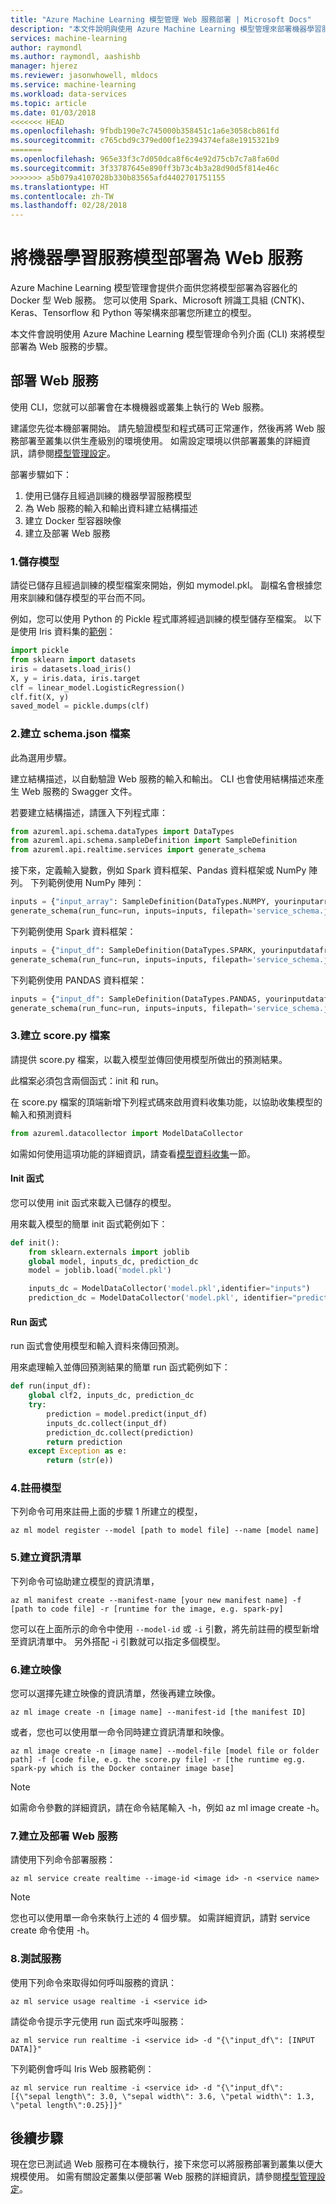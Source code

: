 ```yaml
---
title: "Azure Machine Learning 模型管理 Web 服務部署 | Microsoft Docs"
description: "本文件說明與使用 Azure Machine Learning 模型管理來部署機器學習服務模型有關的步驟。"
services: machine-learning
author: raymondl
ms.author: raymondl, aashishb
manager: hjerez
ms.reviewer: jasonwhowell, mldocs
ms.service: machine-learning
ms.workload: data-services
ms.topic: article
ms.date: 01/03/2018
<<<<<<< HEAD
ms.openlocfilehash: 9fbdb190e7c745000b358451c1a6e3058cb861fd
ms.sourcegitcommit: c765cbd9c379ed00f1e2394374efa8e1915321b9
=======
ms.openlocfilehash: 965e33f3c7d050dca8f6c4e92d75cb7c7a8fa60d
ms.sourcegitcommit: 3f33787645e890ff3b73c4b3a28d90d5f814e46c
>>>>>>> a5b079a4107028b330b83565afd4402701751155
ms.translationtype: HT
ms.contentlocale: zh-TW
ms.lasthandoff: 02/28/2018
---
```

# <a name="deploying-a-machine-learning-model-as-a-web-service"></a>將機器學習服務模型部署為 Web 服務

Azure Machine Learning 模型管理會提供介面供您將模型部署為容器化的 Docker 型 Web 服務。 您可以使用 Spark、Microsoft 辨識工具組 (CNTK)、Keras、Tensorflow 和 Python 等架構來部署您所建立的模型。 

本文件會說明使用 Azure Machine Learning 模型管理命令列介面 (CLI) 來將模型部署為 Web 服務的步驟。

## <a name="deploying-web-services"></a>部署 Web 服務
使用 CLI，您就可以部署會在本機機器或叢集上執行的 Web 服務。

建議您先從本機部署開始。 請先驗證模型和程式碼可正常運作，然後再將 Web 服務部署至叢集以供生產級別的環境使用。 如需設定環境以供部署叢集的詳細資訊，請參閱[模型管理設定](deployment-setup-configuration.md)。 

部署步驟如下：
1. 使用已儲存且經過訓練的機器學習服務模型
2. 為 Web 服務的輸入和輸出資料建立結構描述
3. 建立 Docker 型容器映像
4. 建立及部署 Web 服務

### <a name="1-save-your-model"></a>1.儲存模型
請從已儲存且經過訓練的模型檔案來開始，例如 mymodel.pkl。 副檔名會根據您用來訓練和儲存模型的平台而不同。 

例如，您可以使用 Python 的 Pickle 程式庫將經過訓練的模型儲存至檔案。 以下是使用 Iris 資料集的[範例](http://scikit-learn.org/stable/modules/model_persistence.html)：

```python
import pickle
from sklearn import datasets
iris = datasets.load_iris()
X, y = iris.data, iris.target
clf = linear_model.LogisticRegression()
clf.fit(X, y)  
saved_model = pickle.dumps(clf)
```

### <a name="2-create-a-schemajson-file"></a>2.建立 schema.json 檔案
此為選用步驟。 

建立結構描述，以自動驗證 Web 服務的輸入和輸出。 CLI 也會使用結構描述來產生 Web 服務的 Swagger 文件。

若要建立結構描述，請匯入下列程式庫：

```python
from azureml.api.schema.dataTypes import DataTypes
from azureml.api.schema.sampleDefinition import SampleDefinition
from azureml.api.realtime.services import generate_schema
```
接下來，定義輸入變數，例如 Spark 資料框架、Pandas 資料框架或 NumPy 陣列。 下列範例使用 NumPy 陣列：

```python
inputs = {"input_array": SampleDefinition(DataTypes.NUMPY, yourinputarray)}
generate_schema(run_func=run, inputs=inputs, filepath='service_schema.json')
```
下列範例使用 Spark 資料框架：

```python
inputs = {"input_df": SampleDefinition(DataTypes.SPARK, yourinputdataframe)}
generate_schema(run_func=run, inputs=inputs, filepath='service_schema.json')
```

下列範例使用 PANDAS 資料框架：

```python
inputs = {"input_df": SampleDefinition(DataTypes.PANDAS, yourinputdataframe)}
generate_schema(run_func=run, inputs=inputs, filepath='service_schema.json')
```

### <a name="3-create-a-scorepy-file"></a>3.建立 score.py 檔案
請提供 score.py 檔案，以載入模型並傳回使用模型所做出的預測結果。

此檔案必須包含兩個函式：init 和 run。

在 score.py 檔案的頂端新增下列程式碼來啟用資料收集功能，以協助收集模型的輸入和預測資料

```python
from azureml.datacollector import ModelDataCollector
```

如需如何使用這項功能的詳細資訊，請查看[模型資料收集](how-to-use-model-data-collection.md)一節。

#### <a name="init-function"></a>Init 函式
您可以使用 init 函式來載入已儲存的模型。

用來載入模型的簡單 init 函式範例如下：

```python
def init():  
    from sklearn.externals import joblib
    global model, inputs_dc, prediction_dc
    model = joblib.load('model.pkl')

    inputs_dc = ModelDataCollector('model.pkl',identifier="inputs")
    prediction_dc = ModelDataCollector('model.pkl', identifier="prediction")
```

#### <a name="run-function"></a>Run 函式
run 函式會使用模型和輸入資料來傳回預測。

用來處理輸入並傳回預測結果的簡單 run 函式範例如下：

```python
def run(input_df):
    global clf2, inputs_dc, prediction_dc
    try:
        prediction = model.predict(input_df)
        inputs_dc.collect(input_df)
        prediction_dc.collect(prediction)
        return prediction
    except Exception as e:
        return (str(e))
```

### <a name="4-register-a-model"></a>4.註冊模型
下列命令可用來註冊上面的步驟 1 所建立的模型，

```
az ml model register --model [path to model file] --name [model name]
```

### <a name="5-create-manifest"></a>5.建立資訊清單
下列命令可協助建立模型的資訊清單，

```
az ml manifest create --manifest-name [your new manifest name] -f [path to code file] -r [runtime for the image, e.g. spark-py]
```
您可以在上面所示的命令中使用 `--model-id` 或 `-i` 引數，將先前註冊的模型新增至資訊清單中。 另外搭配 -i 引數就可以指定多個模型。

### <a name="6-create-an-image"></a>6.建立映像 
您可以選擇先建立映像的資訊清單，然後再建立映像。 

```
az ml image create -n [image name] --manifest-id [the manifest ID]
```

或者，您也可以使用單一命令同時建立資訊清單和映像。 

```
az ml image create -n [image name] --model-file [model file or folder path] -f [code file, e.g. the score.py file] -r [the runtime eg.g. spark-py which is the Docker container image base]
```

>[!NOTE]
>如需命令參數的詳細資訊，請在命令結尾輸入 -h，例如 az ml image create -h。


### <a name="7-create-and-deploy-the-web-service"></a>7.建立及部署 Web 服務
請使用下列命令部署服務：

```
az ml service create realtime --image-id <image id> -n <service name>
```

>[!NOTE] 
>您也可以使用單一命令來執行上述的 4 個步驟。 如需詳細資訊，請對 service create 命令使用 -h。

### <a name="8-test-the-service"></a>8.測試服務
使用下列命令來取得如何呼叫服務的資訊：

```
az ml service usage realtime -i <service id>
```

請從命令提示字元使用 run 函式來呼叫服務：

```
az ml service run realtime -i <service id> -d "{\"input_df\": [INPUT DATA]}"
```

下列範例會呼叫 Iris Web 服務範例：

```
az ml service run realtime -i <service id> -d "{\"input_df\": [{\"sepal length\": 3.0, \"sepal width\": 3.6, \"petal width\": 1.3, \"petal length\":0.25}]}"
```

## <a name="next-steps"></a>後續步驟
現在您已測試過 Web 服務可在本機執行，接下來您可以將服務部署到叢集以便大規模使用。 如需有關設定叢集以便部署 Web 服務的詳細資訊，請參閱[模型管理設定](deployment-setup-configuration.md)。 
